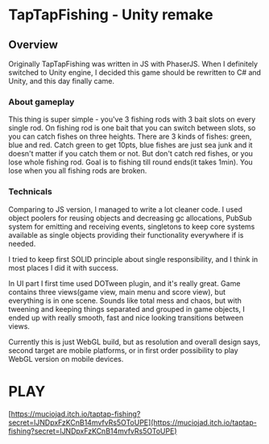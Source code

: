 # TapTapFishing - Unity remake
## Overview
Originally TapTapFishing was written in JS with PhaserJS.
When I definitely switched to Unity engine, I decided this game should be rewritten to C# and Unity, and this day finally came.
### About gameplay
This thing is super simple - you've 3 fishing rods with 3 bait slots on every single rod. On fishing rod is one bait that you can switch between slots, so you can catch fishes on three heights.
There are 3 kinds of fishes: green, blue and red.
Catch green to get 10pts, blue fishes are just sea junk and it doesn't matter if you catch them or not. But don't catch red fishes, or you lose whole fishing rod.
Goal is to fishing till round ends(it takes 1min).
You lose when you all fishing rods are broken.

### Technicals
Comparing to JS version, I managed to write a lot cleaner code.
I used object poolers for reusing objects and decreasing gc allocations, PubSub system for emitting and receiving events, singletons to keep core systems available as single objects providing their functionality everywhere if is needed.

I tried to keep first SOLID principle about single responsibility, and I think in most places I did it with success.

In UI part I first time used DOTween plugin, and it's really great.
Game contains three views(game view, main menu and score view), but everything is in one scene.
Sounds like total mess and chaos, but with tweening and keeping things separated and grouped in game objects, I ended up with really smooth, fast and nice looking transitions between views.

Currently this is just WebGL build, but as resolution and overall design says, second target are mobile platforms, or in first order possibility to play WebGL version on mobile devices.

# PLAY
[https://muciojad.itch.io/taptap-fishing?secret=lJNDpxFzKCnB14mvfvRs5OToUPE](https://muciojad.itch.io/taptap-fishing?secret=lJNDpxFzKCnB14mvfvRs5OToUPE)
